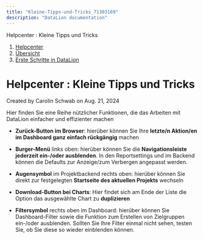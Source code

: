 ```yaml
---
title: "Kleine-Tipps-und-Tricks_71303169"
description: "DataLion documentation"
---
```


Helpcenter : Kleine Tipps und Tricks  

1.  [Helpcenter](index.html)
2.  [Übersicht](2982609.html)
3.  [Erste Schritte in DataLion](Erste-Schritte-in-DataLion_3473511.html)

# Helpcenter : Kleine Tipps und Tricks

Created by Carolin Schwab on Aug. 21, 2024

Hier finden Sie eine Reihe nützlicher Funktionen, die das Arbeiten mit DataLion einfacher und effizienter machen

-   **Zurück-Button im Browser**: hierüber können Sie Ihre **letzte/n Aktion/en im Dashboard ganz einfach rückgängig** machen
    
-   **Burger-Menü** links oben: hierüber können Sie die **Navigationsleiste jederzeit ein-/oder ausblenden**. In den Reportsettings und im Backend können die Defaults zur Anzeige/zum Verbergen angepasst werden.
    
-   **Augensymbol** im Projektbackend rechts oben: hierüber können Sie direkt zur festgelegten **Startseite des aktuellen Projekts** wechseln
    
-   **Download-Button bei Charts**: Hier findet sich am Ende der Liste die Option das ausgewählte Chart zu **duplizieren**
    
-   **Filtersymbol** rechts oben im Dashboard: hierüber können Sie Dashboard-Filter sowie die Funktion zum Erstellen von Zielgruppen ein-/oder ausblenden. Sollten Sie Ihre Filter einmal nicht sehen, testen Sie, ob Sie diese so wieder einblenden können.